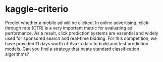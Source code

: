 kaggle-criterio
===============

Predict whether a mobile ad will be clicked.
In online advertising, click-through rate (CTR) is a very important metric for evaluating ad performance. As a result, click prediction systems are essential and widely used for sponsored search and real-time bidding. For this competition, we have provided 11 days worth of Avazu data to build and test prediction models. Can you find a strategy that beats standard classification algorithms? 
